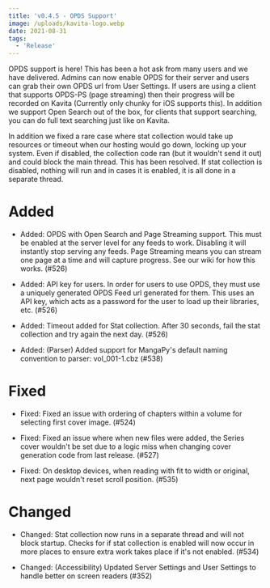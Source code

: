 ```yaml
---
title: 'v0.4.5 - OPDS Support'
image: /uploads/kavita-logo.webp
date: 2021-08-31
tags:
  - 'Release'
---
```


OPDS support is here! This has been a hot ask from many users and we have delivered. Admins can now enable OPDS for their server and users can grab their own OPDS url from User Settings. If users are using a client that supports OPDS-PS (page streaming) then their progress will be recorded on Kavita (Currently only chunky for iOS supports this). In addition we support Open Search out of the box, for clients that support searching, you can do full text searching just like on Kavita.



In addition we fixed a rare case where stat collection would take up resources or timeout when our hosting would go down, locking up your system. Even if disabled, the collection code ran (but it wouldn't send it out) and could block the main thread. This has been resolved. If stat collection is disabled, nothing will run and in cases it is enabled, it is all done in a separate thread. 



# Added

- Added: OPDS with Open Search and Page Streaming support. This must be enabled at the server level for any feeds to work. Disabling it will instantly stop serving any feeds. Page Streaming means you can stream one page at a time and will capture progress. See our wiki for how this works. (#526)

- Added: API key for users. In order for users to use OPDS, they must use a uniquely generated OPDS Feed url generated for them. This uses an API key, which acts as a password for the user to load up their libraries, etc. (#526)

- Added: Timeout added for Stat collection. After 30 seconds, fail the stat collection and try again the next day. (#526)

- Added: (Parser) Added support for MangaPy's default naming convention to parser: vol_001-1.cbz (#538)



# Fixed

- Fixed: Fixed an issue with ordering of chapters within a volume for selecting first cover image. (#524)

- Fixed: Fixed an issue where when new files were added, the Series cover wouldn't be set due to a logic miss when changing cover generation code from last release. (#527)

- Fixed: On desktop devices, when reading with fit to width or original, next page wouldn't reset scroll position. (#535)



# Changed

- Changed: Stat collection now runs in a separate thread and will not block startup. Checks for if stat collection is enabled will now occur in more places to ensure extra work takes place if it's not enabled. (#534)

- Changed: (Accessibility) Updated Server Settings and User Settings to handle better on screen readers (#352)

